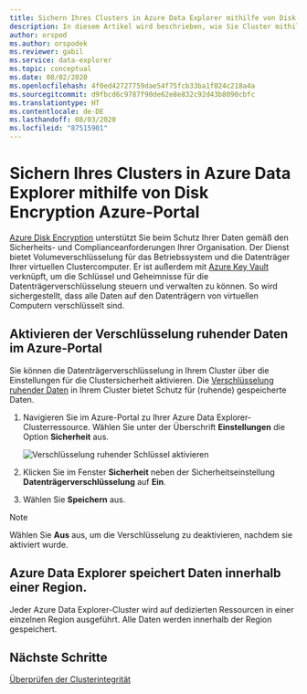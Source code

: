 ```yaml
---
title: Sichern Ihres Clusters in Azure Data Explorer mithilfe von Disk Encryption Azure-Portal
description: In diesem Artikel wird beschrieben, wie Sie Cluster mithilfe von Disk Encryption in Azure Data Explorer im Azure-Portal sichern.
author: orspod
ms.author: orspodek
ms.reviewer: gabil
ms.service: data-explorer
ms.topic: conceptual
ms.date: 08/02/2020
ms.openlocfilehash: 4f0ed42727759dae54f75fcb33ba1f024c218a4a
ms.sourcegitcommit: d9fbcd6c9787f90de62e8e832c92d43b8090cbfc
ms.translationtype: HT
ms.contentlocale: de-DE
ms.lasthandoff: 08/03/2020
ms.locfileid: "87515901"
---
```

# <a name="secure-your-cluster-using-disk-encryption-in-azure-data-explorer---azure-portal"></a>Sichern Ihres Clusters in Azure Data Explorer mithilfe von Disk Encryption Azure-Portal

[Azure Disk Encryption](/azure/security/azure-security-disk-encryption-overview) unterstützt Sie beim Schutz Ihrer Daten gemäß den Sicherheits- und Complianceanforderungen Ihrer Organisation. Der Dienst bietet Volumeverschlüsselung für das Betriebssystem und die Datenträger Ihrer virtuellen Clustercomputer. Er ist außerdem mit [Azure Key Vault](/azure/key-vault/) verknüpft, um die Schlüssel und Geheimnisse für die Datenträgerverschlüsselung steuern und verwalten zu können. So wird sichergestellt, dass alle Daten auf den Datenträgern von virtuellen Computern verschlüsselt sind. 
  
## <a name="enable-encryption-at-rest-in-the-azure-portal"></a>Aktivieren der Verschlüsselung ruhender Daten im Azure-Portal
  
Sie können die Datenträgerverschlüsselung in Ihrem Cluster über die Einstellungen für die Clustersicherheit aktivieren. Die [Verschlüsselung ruhender Daten](/azure/security/fundamentals/encryption-atrest) in Ihrem Cluster bietet Schutz für (ruhende) gespeicherte Daten. 

1. Navigieren Sie im Azure-Portal zu Ihrer Azure Data Explorer-Clusterressource. Wählen Sie unter der Überschrift **Einstellungen** die Option **Sicherheit** aus. 

    ![Verschlüsselung ruhender Schlüssel aktivieren](media/manage-cluster-security/security-encryption-at-rest.png)

1. Klicken Sie im Fenster **Sicherheit** neben der Sicherheitseinstellung **Datenträgerverschlüsselung** auf **Ein**. 

1. Wählen Sie **Speichern** aus.
 
> [!NOTE]
> Wählen Sie **Aus** aus, um die Verschlüsselung zu deaktivieren, nachdem sie aktiviert wurde.

## <a name="azure-data-explorer-stores-data-within-a-region"></a>Azure Data Explorer speichert Daten innerhalb einer Region.

Jeder Azure Data Explorer-Cluster wird auf dedizierten Ressourcen in einer einzelnen Region ausgeführt. Alle Daten werden innerhalb der Region gespeichert. 

## <a name="next-steps"></a>Nächste Schritte

[Überprüfen der Clusterintegrität](check-cluster-health.md)
